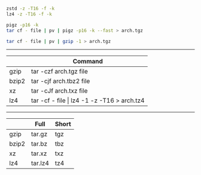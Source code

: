 ```bash
zstd -z -T16 -f -k
lz4 -z -T16 -f -k

pigz -p16 -k
tar cf - file | pv | pigz -p16 -k --fast > arch.tgz
```

```bash
tar cf - file | pv | gzip -1 > arch.tgz
```

----

|       	| Command                                     	|
|-------	|---------------------------------------------	|
| gzip  	| tar -czf arch.tgz file                      	|
| bzip2 	| tar -cjf arch.tbz2 file                     	|
| xz    	| tar -cJf arch.txz file                      	|
| lz4   	| tar -cf - file \| lz4 -1 -z -T16 > arch.tz4 	|

----

|       	| Full    	| Short 	|
|-------	|---------	|-------	|
| gzip  	| tar.gz  	| tgz   	|
| bzip2 	| tar.bz  	| tbz   	|
| xz    	| tar.xz  	| txz   	|
| lz4   	| tar.lz4 	| tz4   	|
